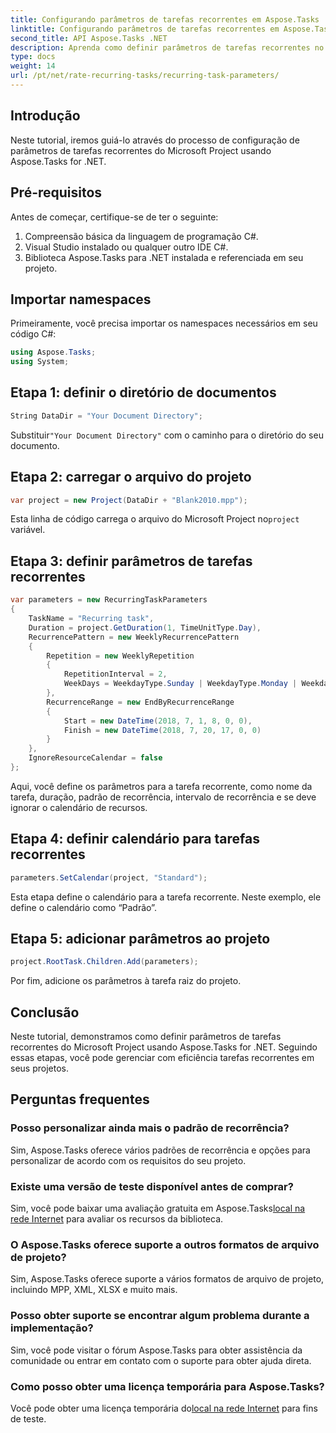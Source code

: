 ```yaml
---
title: Configurando parâmetros de tarefas recorrentes em Aspose.Tasks
linktitle: Configurando parâmetros de tarefas recorrentes em Aspose.Tasks
second_title: API Aspose.Tasks .NET
description: Aprenda como definir parâmetros de tarefas recorrentes no Microsoft Project usando Aspose.Tasks for .NET. Tutorial abrangente com guia passo a passo.
type: docs
weight: 14
url: /pt/net/rate-recurring-tasks/recurring-task-parameters/
---
```

## Introdução
Neste tutorial, iremos guiá-lo através do processo de configuração de parâmetros de tarefas recorrentes do Microsoft Project usando Aspose.Tasks for .NET.
## Pré-requisitos
Antes de começar, certifique-se de ter o seguinte:
1. Compreensão básica da linguagem de programação C#.
2. Visual Studio instalado ou qualquer outro IDE C#.
3. Biblioteca Aspose.Tasks para .NET instalada e referenciada em seu projeto.

## Importar namespaces
Primeiramente, você precisa importar os namespaces necessários em seu código C#:
```csharp
using Aspose.Tasks;
using System;

```
## Etapa 1: definir o diretório de documentos
```csharp
String DataDir = "Your Document Directory";
```
 Substituir`"Your Document Directory"` com o caminho para o diretório do seu documento.
## Etapa 2: carregar o arquivo do projeto
```csharp
var project = new Project(DataDir + "Blank2010.mpp");
```
 Esta linha de código carrega o arquivo do Microsoft Project no`project` variável.
## Etapa 3: definir parâmetros de tarefas recorrentes
```csharp
var parameters = new RecurringTaskParameters
{
    TaskName = "Recurring task",
    Duration = project.GetDuration(1, TimeUnitType.Day),
    RecurrencePattern = new WeeklyRecurrencePattern
    {
        Repetition = new WeeklyRepetition
        {
            RepetitionInterval = 2,
            WeekDays = WeekdayType.Sunday | WeekdayType.Monday | WeekdayType.Friday
        },
        RecurrenceRange = new EndByRecurrenceRange
        {
            Start = new DateTime(2018, 7, 1, 8, 0, 0),
            Finish = new DateTime(2018, 7, 20, 17, 0, 0)
        }
    },
    IgnoreResourceCalendar = false
};
```
Aqui, você define os parâmetros para a tarefa recorrente, como nome da tarefa, duração, padrão de recorrência, intervalo de recorrência e se deve ignorar o calendário de recursos.
## Etapa 4: definir calendário para tarefas recorrentes
```csharp
parameters.SetCalendar(project, "Standard");
```
Esta etapa define o calendário para a tarefa recorrente. Neste exemplo, ele define o calendário como “Padrão”.
## Etapa 5: adicionar parâmetros ao projeto
```csharp
project.RootTask.Children.Add(parameters);
```
Por fim, adicione os parâmetros à tarefa raiz do projeto.

## Conclusão
Neste tutorial, demonstramos como definir parâmetros de tarefas recorrentes do Microsoft Project usando Aspose.Tasks for .NET. Seguindo essas etapas, você pode gerenciar com eficiência tarefas recorrentes em seus projetos.
## Perguntas frequentes
### Posso personalizar ainda mais o padrão de recorrência?
Sim, Aspose.Tasks oferece vários padrões de recorrência e opções para personalizar de acordo com os requisitos do seu projeto.
### Existe uma versão de teste disponível antes de comprar?
 Sim, você pode baixar uma avaliação gratuita em Aspose.Tasks[local na rede Internet](https://purchase.aspose.com/buy) para avaliar os recursos da biblioteca.
### O Aspose.Tasks oferece suporte a outros formatos de arquivo de projeto?
Sim, Aspose.Tasks oferece suporte a vários formatos de arquivo de projeto, incluindo MPP, XML, XLSX e muito mais.
### Posso obter suporte se encontrar algum problema durante a implementação?
Sim, você pode visitar o fórum Aspose.Tasks para obter assistência da comunidade ou entrar em contato com o suporte para obter ajuda direta.
### Como posso obter uma licença temporária para Aspose.Tasks?
 Você pode obter uma licença temporária do[local na rede Internet](https://purchase.aspose.com/temporary-license/) para fins de teste.